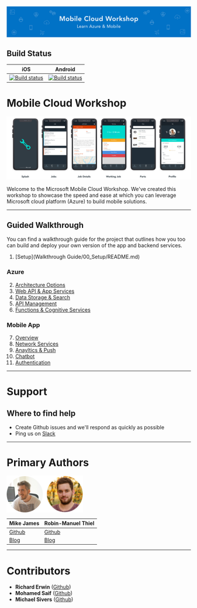 
![Banner](Resources/WelcomeBanner.png)

## Build Status
| iOS  | Android |
| ------------- | ------------- |
| [![Build status](https://build.appcenter.ms/v0.1/apps/364adcc6-160d-42c9-8bd4-f3b926584c38/branches/master/badge)](https://appcenter.ms)  | [![Build status](https://build.appcenter.ms/v0.1/apps/5865dd4d-0971-48b4-8755-598455ab8677/branches/master/badge)](https://appcenter.ms)  |


# Mobile Cloud Workshop

<img src="Resources/Design/Design%20Board%20Final.png">

Welcome to the Microsoft Mobile Cloud Workshop. We've created this workshop to showcase the speed and ease at which you can leverage Microsoft cloud platform (Azure) to build mobile solutions. 

---
## Guided Walkthrough
You can find a walkthrough guide for the project that outlines how you too can build and deploy your own version of the app and backend services. 

1. [Setup](Walkthrough Guide/00_Setup/README.md)    
### Azure 
2. [Architecture Options](https://github.com/MikeCodesDotNet/Mobile-Cloud-Workshop/tree/master/Walkthrough%20Guide/02_Architecture_Options)
3. [Web API & App Services](https://github.com/MikeCodesDotNet/Mobile-Cloud-Workshop/tree/master/Walkthrough%20Guide/03_Web_API)
4. [Data Storage & Search](https://github.com/MikeCodesDotNet/Mobile-Cloud-Workshop/tree/master/Walkthrough%20Guide/04_Data_Storage)
5. [API Management](https://github.com/MikeCodesDotNet/Mobile-Cloud-Workshop/tree/master/Walkthrough%20Guide/05_API_Management)
6. [Functions & Cognitive Services](https://github.com/MikeCodesDotNet/Mobile-Cloud-Workshop/tree/master/Walkthrough%20Guide/06_Functions_Cognitive_Services)
### Mobile App
7. [Overview](https://github.com/MikeCodesDotNet/Mobile-Cloud-Workshop/tree/master/Walkthrough%20Guide/07_Mobile_Overview)
8. [Network Services](https://github.com/MikeCodesDotNet/Mobile-Cloud-Workshop/tree/master/Walkthrough%20Guide/08_Mobile_Network_Services)
9. [Anayltics & Push](09_Anayltics_Push/README.md)
10. [Chatbot](https://github.com/MikeCodesDotNet/Mobile-Cloud-Workshop/tree/master/Walkthrough%20Guide/10_Chatbot)
11. [Authentication](https://github.com/MikeCodesDotNet/Mobile-Cloud-Workshop/tree/master/Walkthrough%20Guide/11_Authentication)

---
# Support
## Where to find help
* Create Github issues and we'll respond as quickly as possible 
* Ping us on [Slack](https://mobilecloudworkshop.slack.com)

---
# Primary Authors
<img src="Resources/authors.png?raw=true" height="100">

| Mike James  | Robin-Manuel Thiel |
| ----------- | ------------------ |
| [Github](https://github.com/MikeCodesDotNet) |   [Github](https://github.com/robinmanuelthiel)|
| [Blog](https://mikecodes.net) |   [Blog](https://pumpingco.de/) |

---
# Contributors
- **Richard Erwin** ([Github](https://github.com/rerwinx))
- **Mohamed Saif** ([Github](https://github.com/mohamedsaif))
- **Michael Sivers** ([Github](https://github.com/msivers))

